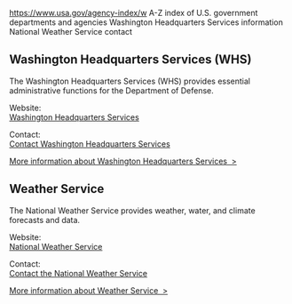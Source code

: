 

https://www.usa.gov/agency-index/w
A-Z index of U.S. government departments and agencies
Washington Headquarters Services information
National Weather Service contact

Washington Headquarters Services (WHS)
--------------------------------------

The Washington Headquarters Services (WHS) provides essential administrative functions for the Department of Defense.

Website:  
[Washington Headquarters Services](https://www.whs.mil/)

Contact:  
[Contact Washington Headquarters Services](https://www.whs.mil/About-WHS.aspx#WHS-Organization)

[More information about Washington Headquarters Services  >](https://www.usa.gov/agencies/washington-headquarters-services)

Weather Service
---------------

The National Weather Service provides weather, water, and climate forecasts and data.

Website:  
[National Weather Service](https://www.weather.gov/)

Contact:  
[Contact the National Weather Service](https://www.weather.gov/contact)

[More information about Weather Service  >](https://www.usa.gov/agencies/national-weather-service)
